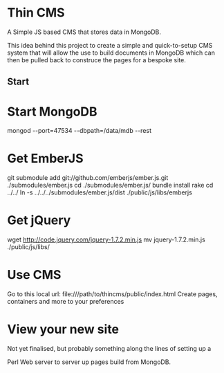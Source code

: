 
Thin CMS
========

A Simple JS based CMS that stores data in MongoDB.

This idea behind this project to create a simple and quick-to-setup CMS system
that will allow the use to build documents in MongoDB which can then be pulled
back to construce the pages for a bespoke site.

Start
-----

# Start MongoDB

  mongod --port=47534 --dbpath=/data/mdb --rest

# Get EmberJS

  git submodule add git://github.com/emberjs/ember.js.git ./submodules/ember.js
  cd ./submodules/ember.js/
  bundle install
  rake
  cd ../../
  ln -s ../../../submodules/ember.js/dist ./public/js/libs/emberjs

# Get jQuery

  wget http://code.jquery.com/jquery-1.7.2.min.js 
  mv jquery-1.7.2.min.js ./public/js/libs/

# Use CMS

  Go to this local url: file:///path/to/thincms/public/index.html
  Create pages, containers and more to your preferences

# View your new site

  Not yet finalised, but probably something along the lines of setting up a 

  Perl Web server to server up pages build from MongoDB.
